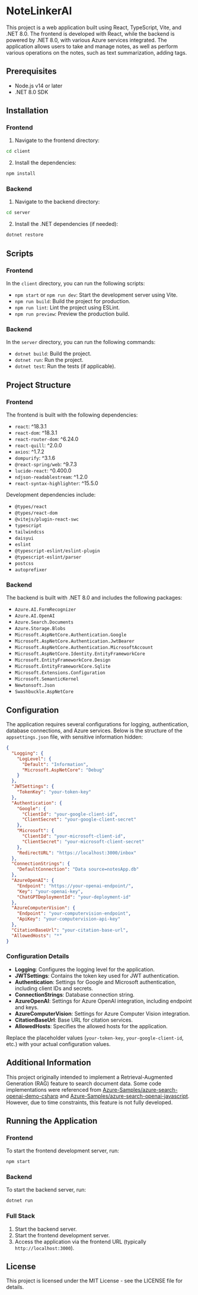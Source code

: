 # NoteLinkerAl

This project is a web application built using React, TypeScript, Vite, and .NET 8.0. The frontend is developed with React, while the backend is powered by .NET 8.0, with various Azure services integrated. The application allows users to take and manage notes, as well as perform various operations on the notes, such as text summarization, adding tags.

## Prerequisites

- Node.js v14 or later
- .NET 8.0 SDK

## Installation

### Frontend

1. Navigate to the frontend directory:

```bash
cd client
```

2. Install the dependencies:

```bash
npm install
```

### Backend

1. Navigate to the backend directory:

```bash
cd server
```

2. Install the .NET dependencies (if needed):

```bash
dotnet restore
```

## Scripts

### Frontend

In the `client` directory, you can run the following scripts:

- `npm start` or `npm run dev`: Start the development server using Vite.
- `npm run build`: Build the project for production.
- `npm run lint`: Lint the project using ESLint.
- `npm run preview`: Preview the production build.

### Backend

In the `server` directory, you can run the following commands:

- `dotnet build`: Build the project.
- `dotnet run`: Run the project.
- `dotnet test`: Run the tests (if applicable).

## Project Structure

### Frontend

The frontend is built with the following dependencies:

- `react`: ^18.3.1
- `react-dom`: ^18.3.1
- `react-router-dom`: ^6.24.0
- `react-quill`: ^2.0.0
- `axios`: ^1.7.2
- `dompurify`: ^3.1.6
- `@react-spring/web`: ^9.7.3
- `lucide-react`: ^0.400.0
- `ndjson-readablestream`: ^1.2.0
- `react-syntax-highlighter`: ^15.5.0

Development dependencies include:

- `@types/react`
- `@types/react-dom`
- `@vitejs/plugin-react-swc`
- `typescript`
- `tailwindcss`
- `daisyui`
- `eslint`
- `@typescript-eslint/eslint-plugin`
- `@typescript-eslint/parser`
- `postcss`
- `autoprefixer`

### Backend

The backend is built with .NET 8.0 and includes the following packages:

- `Azure.AI.FormRecognizer`
- `Azure.AI.OpenAI`
- `Azure.Search.Documents`
- `Azure.Storage.Blobs`
- `Microsoft.AspNetCore.Authentication.Google`
- `Microsoft.AspNetCore.Authentication.JwtBearer`
- `Microsoft.AspNetCore.Authentication.MicrosoftAccount`
- `Microsoft.AspNetCore.Identity.EntityFrameworkCore`
- `Microsoft.EntityFrameworkCore.Design`
- `Microsoft.EntityFrameworkCore.Sqlite`
- `Microsoft.Extensions.Configuration`
- `Microsoft.SemanticKernel`
- `Newtonsoft.Json`
- `Swashbuckle.AspNetCore`

## Configuration

The application requires several configurations for logging, authentication, database connections, and Azure services. Below is the structure of the `appsettings.json` file, with sensitive information hidden:

```json
{
  "Logging": {
    "LogLevel": {
      "Default": "Information",
      "Microsoft.AspNetCore": "Debug"
    }
  },
  "JWTSettings": {
    "TokenKey": "your-token-key"
  },
  "Authentication": {
    "Google": {
      "ClientId": "your-google-client-id",
      "ClientSecret": "your-google-client-secret"
    },
    "Microsoft": {
      "ClientId": "your-microsoft-client-id",
      "ClientSecret": "your-microsoft-client-secret"
    },
    "RedirectURL": "https://localhost:3000/inbox"
  },
  "ConnectionStrings": {
    "DefaultConnection": "Data source=notesApp.db"
  },
  "AzureOpenAI": {
    "Endpoint": "https://your-openai-endpoint/",
    "Key": "your-openai-key",
    "ChatGPTDeploymentId": "your-deployment-id"
  },
  "AzureComputerVision": {
    "Endpoint": "your-computervision-endpoint",
    "ApiKey": "your-computervision-api-key"
  },
  "CitationBaseUrl": "your-citation-base-url",
  "AllowedHosts": "*"
}
```

### Configuration Details

- **Logging**: Configures the logging level for the application.
- **JWTSettings**: Contains the token key used for JWT authentication.
- **Authentication**: Settings for Google and Microsoft authentication, including client IDs and secrets.
- **ConnectionStrings**: Database connection string.
- **AzureOpenAI**: Settings for Azure OpenAI integration, including endpoint and keys.
- **AzureComputerVision**: Settings for Azure Computer Vision integration.
- **CitationBaseUrl**: Base URL for citation services.
- **AllowedHosts**: Specifies the allowed hosts for the application.

Replace the placeholder values (`your-token-key`, `your-google-client-id`, etc.) with your actual configuration values.

## Additional Information

This project originally intended to implement a Retrieval-Augmented Generation (RAG) feature to search document data. Some code implementations were referenced from [Azure-Samples/azure-search-openai-demo-csharp](https://github.com/Azure-Samples/azure-search-openai-demo-csharp) and [Azure-Samples/azure-search-openai-javascript](https://github.com/Azure-Samples/azure-search-openai-javascript). However, due to time constraints, this feature is not fully developed.

## Running the Application

### Frontend

To start the frontend development server, run:

```bash
npm start
```

### Backend

To start the backend server, run:

```bash
dotnet run
```

### Full Stack

1. Start the backend server.
2. Start the frontend development server.
3. Access the application via the frontend URL (typically `http://localhost:3000`).

## License

This project is licensed under the MIT License - see the LICENSE file for details.
